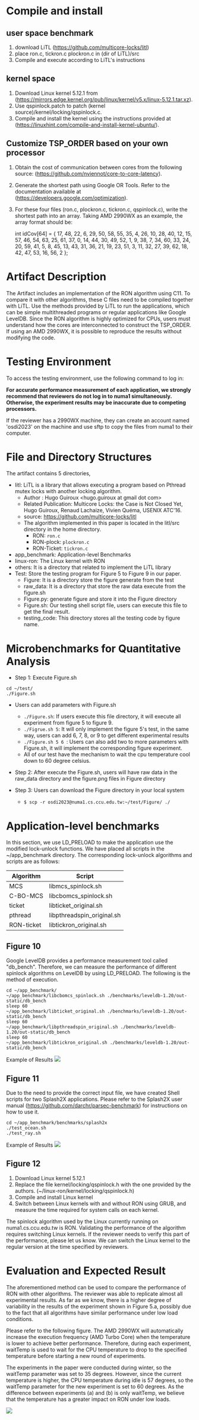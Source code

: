 # Compile and install

## user space benchmark
1. download LiTL (https://github.com/multicore-locks/litl)
2. place ron.c, tickron.c plockron.c in (dir of LiTL)/src
3. Compile and execute according to LiTL's instructions
 
## kernel space
1. Download Linux kernel 5.12.1 from (https://mirrors.edge.kernel.org/pub/linux/kernel/v5.x/linux-5.12.1.tar.xz).
2. Use qspinlock.patch to patch (kernel source)/kernel/locking/qspinlock.c.
3. Compile and install the kernel using the instructions provided at (https://linuxhint.com/compile-and-install-kernel-ubuntu/).

## Customize TSP_ORDER based on your own processor
1. Obtain the cost of communication between cores from the following source: (https://github.com/nviennot/core-to-core-latency).
2. Generate the shortest path using Google OR Tools. Refer to the documentation available at (https://developers.google.com/optimization).
3. For these four files (ron.c, plockron.c, tickron.c, qspinlock.c), write the shortest path into an array. Taking AMD 2990WX as an example, the array format should be:

   int idCov[64] = { 17, 48, 22, 6,  29, 50, 58, 55, 35, 4,  26, 10, 28,
           40, 12, 15, 57, 46, 54, 63, 25, 61, 37, 0,  14, 44,
           30, 49, 52, 1,  9,  38, 7,  34, 60, 33, 24, 20, 59,
           41, 5,  8,  45, 13, 43, 31, 36, 21, 19, 23, 51, 3,
           11, 32, 27, 39, 62, 18, 42, 47, 53, 16, 56, 2 };


# Artifact Description
The Artifact includes an implementation of the RON algorithm using C11. To compare it with other algorithms, these C files need to be compiled together with LiTL. Use the methods provided by LiTL to run the applications, which can be simple multithreaded programs or regular applications like Google LevelDB. Since the RON algorithm is highly optimized for CPUs, users must understand how the cores are interconnected to construct the TSP_ORDER. If using an AMD 2990WX, it is possible to reproduce the results without modifying the code.

# Testing Environment
To access the testing environment, use the following command to log in:


**For accurate performance measurement of each application, we strongly recommend that reviewers do not log in to numa1 simultaneously. Otherwise, the experiment results may be inaccurate due to competing processors.**

If the reviewer has a 2990WX machine, they can create an account named 'osdi2023' on the machine and use sftp to copy the files from numa1 to their computer.

# File and Directory Structures
The artifact contains 5 directories,
* litl: LiTL is a library that allows executing a program based on Pthread mutex locks with another locking algorithm.
    * Author : Hugo Guiroux <hugo.guiroux at gmail dot com>
    * Related Publication: Multicore Locks: the Case is Not Closed Yet, Hugo Guiroux, Renaud Lachaize, Vivien Quéma, USENIX ATC'16.
    * source: https://github.com/multicore-locks/litl
    * The algorithm implemented in this paper is located in the litl/src directory in the home directory.
        * RON: ```ron.c```
        * RON-plock: ```plockron.c```
        * RON-Ticket: ```tickron.c``` 
* app_benchmark: Application-level Benchmarks
* linux-ron: The Linux kernel with RON
* others: It is a directory that related to implement the LiTL library
* Test: Store the testing program for Figure 5 to Figure 9 in our paper.
    * Figure: It is a directory store the figure generate from the test
    * raw_data: It is a directory that store the raw data execute from the figure.sh
    * Figure.py: generate figure and store it into the Figure directory
    * Figure.sh: Our testing shell script file, users can execute this file to get the final result. 
    * testing_code: This directory stores all the testing code by figure name.

# Microbenchmarks for Quantitative Analysis

* Step 1: Execute Figure.sh
```bash=
cd ~/test/
./Figure.sh
```

* Users can add parameters with Figure.sh
    * ``` ./Figure.sh ```: If users execute this file directory, it will execute all experiment from figure 5 to figure 9.
    * ```./Figrue.sh 5```: It will only implement the figure 5's test, in the same way, users can add 6, 7, 8, or 9 to get different experimental results
    * ```./Figure.sh 5 6 ```: Users can also add two to more parameters with Figure.sh, it will implement the corresponding figure experiment.
    * All of our test have the mechanism to wait the cpu temperature cool down to 60 degree celsius.

* Step 2: After execute the Figure.sh, users will have raw data in the raw_data directory and the figure.png files in Figure directory
* Step 3: Users can download the Figure directory in your local system
    * ``` $ scp -r osdi2023@numa1.cs.ccu.edu.tw:~/test/Figure/ ./ ```


# Application-level benchmarks
In this section, we use LD_PRELOAD to make the application use the modified lock-unlock functions. We have placed all scripts in the ~/app_benchmark directory. The corresponding lock-unlock algorithms and scripts are as follows:

| Algorithm | Script | 
| -------- | -------- | 
| MCS     | libmcs_spinlock.sh     | 
| C-BO-MCS     | libcbomcs_spinlock.sh     | 
| ticket     | libticket_original.sh     | 
| pthread     | libpthreadspin_original.sh     | 
| RON-ticket     | libtickron_original.sh     | 

## Figure 10
Google LevelDB provides a performance measurement tool called "db_bench". Therefore, we can measure the performance of different spinlock algorithms on LevelDB by using LD_PRELOAD. The following is the method of execution.
```bash=
cd ~/app_benchmark/
~/app_benchmark/libcbomcs_spinlock.sh ./benchmarks/leveldb-1.20/out-static/db_bench
sleep 60
~/app_benchmark/libticket_original.sh ./benchmarks/leveldb-1.20/out-static/db_bench
sleep 60
~/app_benchmark/libpthreadspin_original.sh ./benchmarks/leveldb-1.20/out-static/db_bench
sleep 60
~/app_benchmark/libtickron_original.sh ./benchmarks/leveldb-1.20/out-static/db_bench
```
Example of Results
![](https://i.imgur.com/9BzHj2B.png)



## Figure 11
Due to the need to provide the correct input file, we have created Shell scripts for two Splash2X applications. Please refer to the Splash2X user manual (https://github.com/darchr/parsec-benchmark) for instructions on how to use it.


```bash=
cd ~/app_benchmark/benchmarks/splash2x
./test_ocean.sh
./test_ray.sh
```

Example of Results
![](https://i.imgur.com/L4CSCX2.png)


## Figure 12
1. Download Linux kernel 5.12.1
2. Replace the file kernel/locking/qspinlock.h with the one provided by the authors. (~/linux-ron/kernel/locking/qspinlock.h)
3. Compile and install Linux kernel
4. Switch between Linux kernels with and without RON using GRUB, and measure the time required for system calls on each kernel.

The spinlock algorithm used by the Linux currently running on numa1.cs.ccu.edu.tw is RON. Validating the performance of the algorithm requires switching Linux kernels. If the reviewer needs to verify this part of the performance, please let us know. We can switch the Linux kernel to the regular version at the time specified by reviewers.

# Evaluation and Expected Result

The aforementioned method can be used to compare the performance of RON with other algorithms. The reviewer was able to replicate almost all experimental results. As far as we know, there is a higher degree of variability in the results of the experiment shown in Figure 5.a, possibly due to the fact that all algorithms have similar performance under low load conditions.

Please refer to the following figure. The AMD 2990WX will automatically increase the execution frequency (AMD Turbo Core) when the temperature is lower to achieve better performance. Therefore, during each experiment, waitTemp is used to wait for the CPU temperature to drop to the specified temperature before starting a new round of experiments.

The experiments in the paper were conducted during winter, so the waitTemp parameter was set to 35 degrees. However, since the current temperature is higher, the CPU temperature during idle is 57 degrees, so the waitTemp parameter for the new experiment is set to 60 degrees. As the difference between experiments (a) and (b) is only waitTemp, we believe that the temperature has a greater impact on RON under low loads.


![](https://i.imgur.com/ntfngEq.png)


